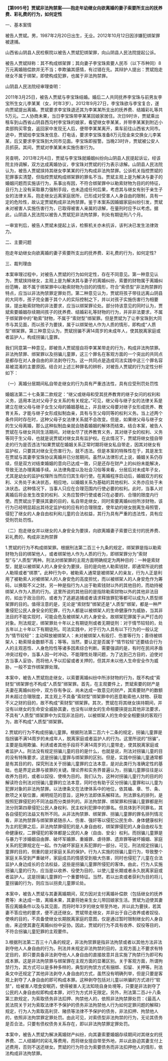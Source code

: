 **【第995号】贾斌非法拘禁案——抱走年幼继女向欲离婚的妻子索要所支出的抚养费、彩礼费的行为，如何定性**

一、基本案情

被告人贾斌。男，1987年2月20日出生，无业。2012年10月12日因涉嫌犯绑架罪被逮捕。

山西省山阴县人民检察院以被告人贾斌犯绑架罪，向山阴县人民法院提起公诉。

被告人贾斌辩称：其不构成绑架罪；其向妻子李宝珠索要人民币（以下币种同）8万元离婚赔偿款并无不当；李欺骗其感情，有过错在先。其辩护人提出：贾斌抱走继女不属于绑架，即使构成犯罪，也属于非法拘禁罪。

山阴县人民法院经审理查明：

2011年3月25日，被告人贾斌与李宝珠结婚。婚后二人共同抚养李宝珠与前男友李宝所生女儿李某某（女，时年3岁）。2012年9月27日，李宝珠欲与李宝复合，遂向贾斌提出离婚。贾斌要求李宝珠退还其为李某某所支出的抚养费、结婚彩礼等共5万元。二人协商未果，当日李宝珠带李某某回娘家居住。次日9时许，贾斌乘出租车到山西省山阴县西沟村李宝珠的娘家，看望继女李某某，并带李某某到附近小卖部购买零食，返回家中发现无人后，便带李某某离开，乘车前往山西省大同市。途中，贾斌给李宝珠发信息、打电话，要求李宝珠准备8万元现金来交换女儿李某某，后又要求李宝珠到大同市见面。李宝珠即报警。当晚23时许，贾斌被公安人员抓获。其间，贾斌对李某某未实施伤害行为。

另查明，2013年2月4日，贾斌与李宝珠就婚姻纠纷向山阴县人民提起诉讼，经该院主持调解，双方达成离婚协议，李宝珠对贾斌的行为表示谅解。山阴县人民法院认为，被告人贾斌挟持其继女李某某的行为构成非法拘禁罪。公诉机关指控贾斌的犯罪事实清楚，但指控贾斌构成绑架罪的罪名不当。贾斌主观上是为解决与妻子的婚姻问题而实施该行为，系事出有因，不符合绑架罪中以勒索财物为目的的特征，且行为上没有采取暴力强制手段，也未造成任何后果，考虑其与继女有别于亲生子女的法律关系，抱走继女远离家庭居所，已形成对受害人人身自由的限制，具有一定的危险性，故认定贾斌构成非法拘禁罪。鉴于本案系因婚姻家庭纠纷引发，贾斌未对被害人实施伤害行为，已取得被害人亲属的谅解，在量刑时应予以考虑。据此，山阴县人民法院以被告人贾斌犯非法拘禁罪，判处有期徒刑八个月。

一审宣判后，被告人贾斌未提起上诉，检察机关亦未抗诉，该判决已发生法律效力。

二、主要问题

抱走年幼继女向欲离婚的妻子索要所支出的抚养费、彩礼费的行为，如何定性?

三、裁判理由

本案审理过程中，对被告人贾斌的行为如何定性，存在不同意见。第一种意见认为，贾斌挟持继女，主观上是为解决其与妻子的离婚纠纷，索要的财物属于离婚纠纷范畴，故不属于绑架罪中以勒索财物为目的的情形，符合“索债型”非法拘禁罪的特点，应当以非法拘禁罪定罪处罚。第二种意见认为，贾斌将孩子带往远离山阴县的大同市，孩子完全置于其个人的实际控制之下，并以对孩子实施伤害行为相要挟，提出勒索财物的非法要求，应当以绑架罪论处。部分持该意见的同时认为，贾斌索要婚姻存续期间孩子的抚养费、结婚彩礼等财物的行为，并非非法要求，不属于绑架罪中的“勒索”财物，不属于“索财型”绑架罪。但是贾斌为了让李宝珠到大同市与其见面，而以孩子为要挟，属于以绑架他人作为人质的情形，即构成“人质型”绑架罪。第三种意见认为，贾斌拐骗不满14周岁的未成年人，使其脱离家庭或者监护人，构成拐骗儿童罪。

我们同意第一种意见，即被告人贾斌擅自将李某某带走的行为，构成非法拘禁罪。非法拘禁罪、绑架罪以及拐骗儿童罪，这三个罪名在客观方面的一个突出的共同点是都存在对人身自由的非法剥夺行为。这一共同点是造成司法实践中这三个罪名容易被混淆的主要原因。结合对上述三种罪名的辨析，对被告人贾斌的行为定性分析如下：

（一）离婚分居期间私自带走继女的行为具有严重违法性，具有应受刑罚处罚性

婚姻法第二十七条第二款规定：“继父或继母和受其抚养教育的继子女问的权利和义务，适用本法对父母子女关系的有关规定。”可见，继父母与继子女的法律关系是建立在继父母与继子女生父母的婚姻基础上，并且继父母要对继子女形成抚养、教育关系，才能与继子女形成拟制血亲，具有与生父母同等的权利义务。当上述两个条件同时存在时，这种父母子女法律关系就不会改变。但是，如果继父母与继子女的生父母离婚，那么这种拟制血亲就会随着婚姻的解体而结束。结合本案，被告人贾斌在与继女共同生活期间。对继女尽了抚养教育义务，其对继子女的权利、义务等同于生父母，也就是说贾斌对继女具有监护权。在此情况下，贾斌将继女擅自带走的行为是否违法?如果贾斌在婚姻关系正常时期将继女私自带走，因其对继女有监护权，只要其对继女无伤害行为，就不违法。但是本案的特殊性在于，其是发生在贾斌与其妻李宝珠协议离婚并已分居期间。虽然从法律形式上说，婚姻关系仍存续，但是双方对结束婚姻的意向已达成一致，只是还存在财产上的纠纷未能解决，导致无法办理离婚手续。从法律角度以及社会习俗等来看，分居后对未成年子女，尤其是幼女的监护权理所当然应归其生母行使。在离婚程序启动后，婚姻双方的权利、义务处于未决状态，相应地，以婚姻关系为基础的其他权利、义务亦应处于未决状态。这种情况下，当事人只应在合理范围内行使必要的权利。此时，当事人对离婚后将会发生改变的权利、义务应暂停行使或者只在必要的、合理的限度内行使。而贾斌出于要挟其妻的目的，私自带走继女，同时索要离婚纠纷所涉财物，该行为已经明显超出其待定监护权的应有的合理限度，使年幼的继女脱离生母照管，侵犯了继女的人身自由权利和儿童的合法权益，其行为具有严重的违法性，具有应受刑罚处罚性。

（二）抱走继女并以继女的人身安全为要挟，向欲离婚妻子索要已支付的抚养费、彩礼费的，构成非法拘禁罪

1.贾斌的行为不构成绑架罪。根据刑法第二百三十九条的规定，绑架罪是指以勒索财物为目的绑架他人，或者绑架他人作为人质的行为，即绑架罪分为“索财型”与“人质型”两种。刑法对绑架罪的主观方面明确规定为两种目的：一种是索财型，就是以被绑架人的人身安全为要挟，目的是向他人勒索钱财，即通常所说的掳人勒赎或者“绑票”。此种行为中，被勒索人通常是被绑架人的亲友，行为人正是利用了被勒索人对被绑架人的人身安危的高度担忧，而以被绑架人的人身安危作为筹码，以换取不义之财。另一种是指行为人出于勒索钱财以外的其他目的，而劫持被绑架人作为人质的行为。这里所说的其他目的是指除勒索财物以外的其他非法目的，如出于政治目的，或者为了逃避追捕或者请求释放罪犯等都可以成为人质型绑架罪的目的。值得注意的是，无论是“索财型”绑架还是“人质型”绑架，都是一种严重侵犯公民人身安全的犯罪，行为人都是以被绑架人的生命健康作为威胁，当其非法目的不能实现时，可能会危及被绑架人的人身安全。故绑架犯罪属于从严打击的对象。刑法规定，绑架罪处十年以上有期徒刑或者无期徒刑：对于情节较轻的，处五年以上十年以下有期徒刑。司法实践中，对于行为人具有以下行为的一般认定为“情节较轻”：主动释放被绑架人：未对被绑架人有殴打、伤害等行为；善待被绑架人；勒索赎金数额不高；等等。当然，要认定是否属于“情节较轻”还要结合行为人的主观恶性、人身危险性等诸多因素综合判断。需要强调的是，有时在民间矛盾冲突过程中，当事人因一时冲动，不能理性处理问题，为了达到己方目的，迫使对方当事人妥协，而将他人予以扣留或者关押的，但其并未以他人生命安全作为威胁，一般不宜作绑架罪处理。

本案中，被告人贾斌抱走继女，以索要离婚纠纷中所涉财物的行为，既不构成“索财型”绑架罪也不构成“人质型”绑架罪。首先，在主观要件上，贾斌索要的财产是夫妻在离婚纠纷中，双方存有争议、尚未达成一致意见的财产，其索要财产的数额并未超过合理限度，其主观上不具备“索财型”绑架罪中的恶意勒索他人财物、获取不义之财的目的，故不构成“索财型”绑架罪。其次，贾斌在将其继女挟持期间，并没有以继女的生命安全威胁其妻，也没有以继女的生命相要挟提出其他非法要求，不具有“人质型”绑架罪中为实现非法目的，以被绑架人的生命安全相要挟的客观行为，故不构成“人质型”绑架罪。

2.贾斌的行为不构成拐骗儿童罪。根据刑法第二百六十二条的规定，拐骗儿童罪是指拐骗不满14周岁的未成年人，脱离家庭或者监护人的行为。这里所说的“拐骗”，主要是指用欺骗、利诱或者其他手段将不满14周岁的儿童带走，使其脱离家庭或者监护人。刑法没有规定拐骗儿童的目的是什么，也就是说，刑法对拐骗儿童的目的没有特殊要求，这是拐骗儿童罪与绑架罪的区别。但是，实践中拐骗儿童通常都是有其目的的，探究刑法关于拐骗儿童罪的立法本意，是对此类行为准确定性的基础，也是界定此罪与彼罪的关键。理论界和实务界普遍认为，拐骗儿童罪往往是以收养为目的，或者以奴役、使唤为目的。我们认为，这种对拐骗儿童行为的目的的解读符合刑法对拐骗儿童罪的立法本意，同时也有助于区分拐骗儿童罪和以儿童为犯罪对象的非法拘禁罪。以法律条文在法律体系中的地位，依其编、章、节、条、款项之关联位置，阐明规范的意旨，这种方法即体系解释法。刑法罪名的排列，是按照犯罪侵犯的不同法益而分类排列的。非法拘禁罪、绑架罪和拐骗儿童罪都是刑法分则第四章侵犯公民人身权利、民主权利犯罪中的罪名。但具体到不同罪名，其各自侵犯的法益又有所不同。从非法拘禁罪、绑架罪、拐骗儿童罪的罪名排列情况看，非法拘禁罪与绑架罪紧随杀人、伤害、强奸等以侵犯公民生命、身体健康权利为主的犯罪之后，非法拘禁罪侵犯的是人身自由权，绑架罪侵犯的人身自由权与生命健康权，二罪侵犯的客体都是公民的人身（自由、安全）权利。而拐骗儿童罪是与暴力干涉婚姻自由罪、破坏军婚罪、重婚罪、虐待罪、遗弃罪等破坏婚姻、家庭关系的犯罪规定在一起。作为破坏家庭关系犯罪的一部分。可见，刑法规定拐骗儿童罪的目的，侧重的是对家庭关系的保护。行为人实施的拐骗儿童行为，导致整个家庭关系受到严重破坏，家庭成员的情感受到极大伤害，同时也侵犯了儿童在合法监护人身边成长的合法权益，这些是拐骗儿童罪所侵犯的客体。由此，行为人实施拐骗儿童的行为，应当是以收养、役使为目的，以使儿童长期或者永久脱离家庭或者监护人。这是拐骗儿童罪的一个重要特征。当然，若以出卖或者获利为目的将儿童拐骗的行为，则应当以拐卖儿童罪论处。

本案中，被告人贾斌与其妻离婚期间，双方因对支付离婚补偿款（包括继女的抚养费等）未达成一致，离婚未果，其妻将她亲生女儿带回娘家生活。贾斌为迫使其妻答应离婚条件以及与其见面，而将时年3岁的继女带至外地，并以此为要挟，若其妻不答应他的要求，便不送还继女。贾斌带走继女，并非出于自己收养或者奴役、使唤的目的，不具备使继女长期脱离家庭的意图，仅是通过暂时限制继女的人身自由，来迫使其妻在离婚纠纷中妥协。因此，贾斌的行为不具有收养、奴役等目的，不符合拐骗儿童犯罪的主观要件。

3.根据刑法第二百三十八条的规定，非法拘禁罪是指非法拘禁或者以其他方法非法剥夺他人人身自由的行为。刑法并未规定非法拘禁的目的，主观方面上不要求有特定目的，即只要具备非法剥夺他人人身自由的直接故意并且实施了拘禁行为即可构成本罪。这是非法拘禁罪与绑架罪在主观方面的显著区别。关于客观方面，所谓拘禁行为，其方式可以是多种多样的，典型的拘禁方式有捆绑、扣留、关押等。刑法条文中还规定了其他非法剥夺人身自由的方式，虽然没有明确列举，但是只要是客观上剥夺了人身自由的即可构成本罪。这种剥夺包括对儿童以哄骗的方式进行“软禁”，给被害人喂食安眠药，使得被害人无法知晓自身处境等，只要是非法剥夺了公民的人身自由权即构成本罪，对行为方式并无限定。另外，刑法第二百J十八条第三款规定，为索取债务非法扣押、拘禁他人的，依照非法拘禁罪处罚：《最高人民法院关于对为索取法律不予保护的债务非法拘禁他人行为如何定罪问题的解释》规定，行为人为索取高利贷、赌债等法律不予保护的债务，非法扣押、拘禁他人的，依照非法拘禁罪定罪处罚。由此可见，对索债型非法拘禁的行为，无论其债务是否合法，只要有债权债务关系存在，即以非法拘禁罪定罪处罚。

本案中，被告人贾斌为解决离婚财产纠纷，向其妻索要婚姻存续期间对其继女的抚养费、二人结婚时的彩礼等费用，而将继女擅自带至外地，并以此胁迫其妻支付上述费用，否则不送还继女。贾斌的行为符合为索要债务而非法扣押他人的情形，依法构成非法拘禁罪。